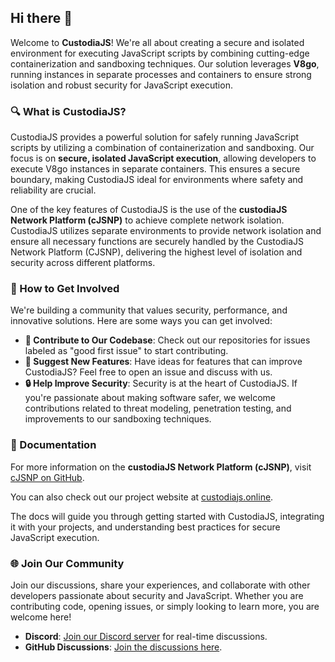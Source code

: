 ## Hi there 👋

Welcome to **CustodiaJS**! We're all about creating a secure and isolated environment for executing JavaScript scripts by combining cutting-edge containerization and sandboxing techniques. Our solution leverages **V8go**, running instances in separate processes and containers to ensure strong isolation and robust security for JavaScript execution.

### 🔍 What is CustodiaJS?

CustodiaJS provides a powerful solution for safely running JavaScript scripts by utilizing a combination of containerization and sandboxing. Our focus is on **secure, isolated JavaScript execution**, allowing developers to execute V8go instances in separate containers. This ensures a secure boundary, making CustodiaJS ideal for environments where safety and reliability are crucial.

One of the key features of CustodiaJS is the use of the **custodiaJS Network Platform (cJSNP)** to achieve complete network isolation. CustodiaJS utilizes separate environments to provide network isolation and ensure all necessary functions are securely handled by the CustodiaJS Network Platform (CJSNP), delivering the highest level of isolation and security across different platforms.

### 🤝 How to Get Involved

We're building a community that values security, performance, and innovative solutions. Here are some ways you can get involved:

- **🌟 Contribute to Our Codebase**: Check out our repositories for issues labeled as "good first issue" to start contributing.
- **📝 Suggest New Features**: Have ideas for features that can improve CustodiaJS? Feel free to open an issue and discuss with us.
- **🔒 Help Improve Security**: Security is at the heart of CustodiaJS. If you're passionate about making software safer, we welcome contributions related to threat modeling, penetration testing, and improvements to our sandboxing techniques.

### 📖 Documentation

For more information on the **custodiaJS Network Platform (cJSNP)**, visit [cJSNP on GitHub](https://github.com/custodiaJs/cjs-network-platform).

You can also check out our project website at [custodiajs.online](https://custodiajs.online).

The docs will guide you through getting started with CustodiaJS, integrating it with your projects, and understanding best practices for secure JavaScript execution.

### 🌐 Join Our Community

Join our discussions, share your experiences, and collaborate with other developers passionate about security and JavaScript. Whether you are contributing code, opening issues, or simply looking to learn more, you are welcome here!

- **Discord**: [Join our Discord server](https://discord.gg/j3nqdbMX) for real-time discussions.
- **GitHub Discussions**: [Join the discussions here](https://github.com/orgs/custodiaJs/discussions).



